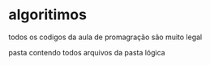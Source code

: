 # algoritimos
todos os codigos da aula de promagração são muito legal

pasta contendo todos arquivos da pasta lógica
